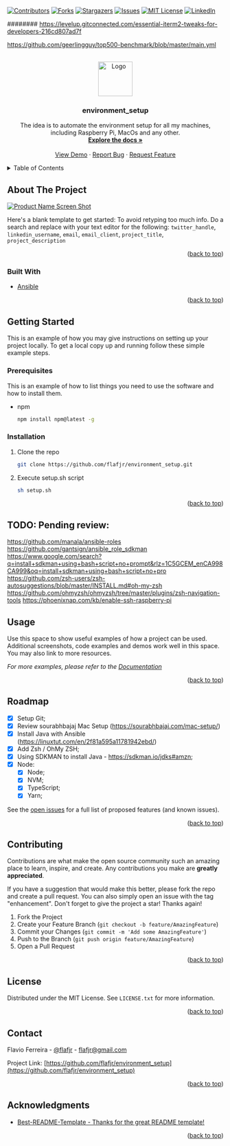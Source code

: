 <div id="top"></div>

<!-- PROJECT SHIELDS -->
<!--
*** I'm using markdown "reference style" links for readability.
*** Reference links are enclosed in brackets [ ] instead of parentheses ( ).
*** See the bottom of this document for the declaration of the reference variables
*** for contributors-url, forks-url, etc. This is an optional, concise syntax you may use.
*** https://www.markdownguide.org/basic-syntax/#reference-style-links
-->
[![Contributors][contributors-shield]][contributors-url]
[![Forks][forks-shield]][forks-url]
[![Stargazers][stars-shield]][stars-url]
[![Issues][issues-shield]][issues-url]
[![MIT License][license-shield]][license-url]
[![LinkedIn][linkedin-shield]][linkedin-url]

######## https://levelup.gitconnected.com/essential-iterm2-tweaks-for-developers-216cd807ad7f

https://github.com/geerlingguy/top500-benchmark/blob/master/main.yml

<!-- PROJECT LOGO -->
<br />
<div align="center">
  <a href="https://github.com/flafjr/environment_setup">
    <img src="images/logo.png" alt="Logo" width="80" height="80">
  </a>

<h3 align="center">environment_setup</h3>

  <p align="center">
    The idea is to automate the environment setup for all my machines, including Raspberry Pi, MacOs and any other.
    <br />
    <a href="https://github.com/flafjr/environment_setup"><strong>Explore the docs »</strong></a>
    <br />
    <br />
    <a href="https://github.com/flafjr/environment_setup">View Demo</a>
    ·
    <a href="https://github.com/flafjr/environment_setup/issues">Report Bug</a>
    ·
    <a href="https://github.com/flafjr/environment_setup/issues">Request Feature</a>
  </p>
</div>

<!-- TABLE OF CONTENTS -->
<details>
  <summary>Table of Contents</summary>
  <ol>
    <li>
      <a href="#about-the-project">About The Project</a>
      <ul>
        <li><a href="#built-with">Built With</a></li>
      </ul>
    </li>
    <li>
      <a href="#getting-started">Getting Started</a>
      <ul>
        <li><a href="#prerequisites">Prerequisites</a></li>
        <li><a href="#installation">Installation</a></li>
      </ul>
    </li>
    <li><a href="#usage">Usage</a></li>
    <li><a href="#roadmap">Roadmap</a></li>
    <li><a href="#contributing">Contributing</a></li>
    <li><a href="#license">License</a></li>
    <li><a href="#contact">Contact</a></li>
    <li><a href="#acknowledgments">Acknowledgments</a></li>
  </ol>
</details>

<!-- ABOUT THE PROJECT -->
## About The Project

[![Product Name Screen Shot][product-screenshot]](https://example.com)

Here's a blank template to get started: To avoid retyping too much info. Do a search and replace with your text editor for the following: `twitter_handle`, `linkedin_username`, `email`, `email_client`, `project_title`, `project_description`

<p align="right">(<a href="#top">back to top</a>)</p>

### Built With

* [Ansible](https://www.ansible.com/)

<p align="right">(<a href="#top">back to top</a>)</p>

<!-- GETTING STARTED -->
## Getting Started

This is an example of how you may give instructions on setting up your project locally.
To get a local copy up and running follow these simple example steps.

### Prerequisites

This is an example of how to list things you need to use the software and how to install them.
* npm
  ```sh
  npm install npm@latest -g
  ```

### Installation

1. Clone the repo
   ```sh
   git clone https://github.com/flafjr/environment_setup.git
   ```
2. Execute setup.sh script
   ```sh
   sh setup.sh
   ```

<p align="right">(<a href="#top">back to top</a>)</p>

<!-- USAGE EXAMPLES -->
## TODO: Pending review:
https://github.com/manala/ansible-roles
https://github.com/gantsign/ansible_role_sdkman
https://www.google.com/search?q=install+sdkman+using+bash+script+no+prompt&rlz=1C5GCEM_enCA998CA999&oq=install+sdkman+using+bash+script+no+pro
https://github.com/zsh-users/zsh-autosuggestions/blob/master/INSTALL.md#oh-my-zsh
https://github.com/ohmyzsh/ohmyzsh/tree/master/plugins/zsh-navigation-tools
https://phoenixnap.com/kb/enable-ssh-raspberry-pi
## Usage

Use this space to show useful examples of how a project can be used. Additional screenshots, code examples and demos work well in this space. You may also link to more resources.

_For more examples, please refer to the [Documentation](https://example.com)_

<p align="right">(<a href="#top">back to top</a>)</p>

<!-- ROADMAP -->
## Roadmap

- [X] Setup Git;
- [X] Review sourabhbajaj Mac Setup (https://sourabhbajaj.com/mac-setup/) 
- [X] Install Java with Ansible (https://linuxtut.com/en/2f81a595a11781942ebd/)
- [X] Add Zsh / OhMy ZSH;
- [X] Using SDKMAN to install Java - https://sdkman.io/jdks#amzn;
- [X] Node:
    - [X] Node;
    - [X] NVM;
    - [X] TypeScript;
    - [X] Yarn;

See the [open issues](https://github.com/flafjr/environment_setup/issues) for a full list of proposed features (and known issues).

<p align="right">(<a href="#top">back to top</a>)</p>

<!-- CONTRIBUTING -->
## Contributing

Contributions are what make the open source community such an amazing place to learn, inspire, and create. Any contributions you make are **greatly appreciated**.

If you have a suggestion that would make this better, please fork the repo and create a pull request. You can also simply open an issue with the tag "enhancement".
Don't forget to give the project a star! Thanks again!

1. Fork the Project
2. Create your Feature Branch (`git checkout -b feature/AmazingFeature`)
3. Commit your Changes (`git commit -m 'Add some AmazingFeature'`)
4. Push to the Branch (`git push origin feature/AmazingFeature`)
5. Open a Pull Request

<p align="right">(<a href="#top">back to top</a>)</p>

<!-- LICENSE -->
## License

Distributed under the MIT License. See `LICENSE.txt` for more information.

<p align="right">(<a href="#top">back to top</a>)</p>

<!-- CONTACT -->
## Contact

Flavio Ferreira - [@flafjr](https://linkedin.com/in/flafjr) - flafjr@gmail.com

Project Link: [https://github.com/flafjr/environment_setup](https://github.com/flafjr/environment_setup)

<p align="right">(<a href="#top">back to top</a>)</p>

<!-- ACKNOWLEDGMENTS -->
## Acknowledgments

* [Best-README-Template - Thanks for the great README template!](https://github.com/othneildrew/Best-README-Template)

<p align="right">(<a href="#top">back to top</a>)</p>

<!-- MARKDOWN LINKS & IMAGES -->
<!-- https://www.markdownguide.org/basic-syntax/#reference-style-links -->
[contributors-shield]: https://img.shields.io/github/contributors/flafjr/environment_setup.svg?style=for-the-badge
[contributors-url]: https://github.com/flafjr/environment_setup/graphs/contributors
[forks-shield]: https://img.shields.io/github/forks/flafjr/environment_setup.svg?style=for-the-badge
[forks-url]: https://github.com/flafjr/environment_setup/network/members
[stars-shield]: https://img.shields.io/github/stars/flafjr/environment_setup.svg?style=for-the-badge
[stars-url]: https://github.com/flafjr/environment_setup/stargazers
[issues-shield]: https://img.shields.io/github/issues/flafjr/environment_setup.svg?style=for-the-badge
[issues-url]: https://github.com/flafjr/environment_setup/issues
[license-shield]: https://img.shields.io/github/license/flafjr/environment_setup.svg?style=for-the-badge
[license-url]: https://github.com/flafjr/environment_setup/blob/main/LICENSE
[linkedin-shield]: https://img.shields.io/badge/-LinkedIn-black.svg?style=for-the-badge&logo=linkedin&colorB=555
[linkedin-url]: https://linkedin.com/in/flafjr
[product-screenshot]: images/screenshot.png